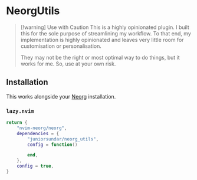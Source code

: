 # NeorgUtils

> [!warning] Use with Caution
> This is a highly opinionated plugin. I built this for the sole purpose of
> streamlining my workflow. To that end, my implementation is highly
> opinionated and leaves very little room for customisation or personalisation.
> 
> They may not be the right or most optimal way to do things, but it works for
> me. So, use at your own risk.

## Installation

This works alongside your [Neorg](https://github.com/nvim-neorg/neorg) installation.

### `lazy.nvim`

```lua
return {
    "nvim-neorg/neorg",
    dependencies = {
        "juniorsundar/neorg_utils",
        config = function()

        end,
    },
    config = true,
}
```

